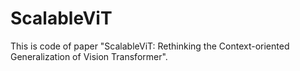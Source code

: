 # ScalableViT
This is code of paper "ScalableViT: Rethinking the Context-oriented Generalization of Vision Transformer".
